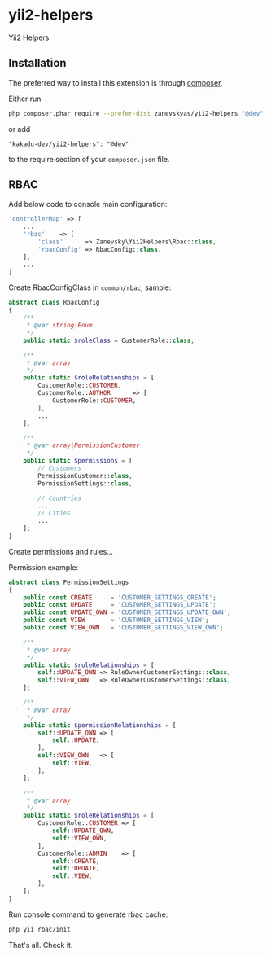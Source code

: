 # yii2-helpers

Yii2 Helpers


## Installation

The preferred way to install this extension is through [composer](http://getcomposer.org/download/).

Either run

```bash
php composer.phar require --prefer-dist zanevskyas/yii2-helpers "@dev"
```

or add

```
"kakadu-dev/yii2-helpers": "@dev"
```

to the require section of your `composer.json` file.

## RBAC
Add below code to console main configuration:
```php
'controllerMap' => [
    ...
    'rbac'    => [
        'class'      => Zanevsky\Yii2Helpers\Rbac::class,
        'rbacConfig' => RbacConfig::class,
    ],
    ...
]
```

Create RbacConfigClass in `common/rbac`, sample:
```php
abstract class RbacConfig
{
    /**
     * @var string|Enum
     */
    public static $roleClass = CustomerRole::class;

    /**
     * @var array
     */
    public static $roleRelationships = [
        CustomerRole::CUSTOMER,
        CustomerRole::AUTHOR      => [
            CustomerRole::CUSTOMER,
        ],
        ...
    ];

    /**
     * @var array|PermissionCustomer
     */
    public static $permissions = [
        // Customers
        PermissionCustomer::class,
        PermissionSettings::class,

        // Countries
        ...
        // Cities
        ...
    ];
}
```

Create permissions and rules...

Permission example:
```php
abstract class PermissionSettings
{
    public const CREATE     = 'CUSTOMER_SETTINGS_CREATE';
    public const UPDATE     = 'CUSTOMER_SETTINGS_UPDATE';
    public const UPDATE_OWN = 'CUSTOMER_SETTINGS_UPDATE_OWN';
    public const VIEW       = 'CUSTOMER_SETTINGS_VIEW';
    public const VIEW_OWN   = 'CUSTOMER_SETTINGS_VIEW_OWN';

    /**
     * @var array
     */
    public static $ruleRelationships = [
        self::UPDATE_OWN => RuleOwnerCustomerSettings::class,
        self::VIEW_OWN   => RuleOwnerCustomerSettings::class,
    ];

    /**
     * @var array
     */
    public static $permissionRelationships = [
        self::UPDATE_OWN => [
            self::UPDATE,
        ],
        self::VIEW_OWN   => [
            self::VIEW,
        ],
    ];

    /**
     * @var array
     */
    public static $roleRelationships = [
        CustomerRole::CUSTOMER => [
            self::UPDATE_OWN,
            self::VIEW_OWN,
        ],
        CustomerRole::ADMIN    => [
            self::CREATE,
            self::UPDATE,
            self::VIEW,
        ],
    ];
}
```

Run console command to generate rbac cache:
```bash
php yii rbac/init
```

That's all. Check it.